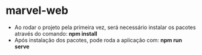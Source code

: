 # marvel-web


- Ao rodar o projeto pela primeira vez, será necessário instalar os pacotes através do comando: **npm install**
- Após instalação dos pacotes, pode roda a aplicação com: **npm run serve**
